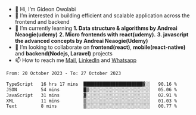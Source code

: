 - 👋 Hi, I’m Gideon Owolabi
- 👀 I’m interested in building efficient and scalable application across the frontend and backend
- 🌱 I’m currently learning <b>1. Data structure & algorithms by Andreai Neaogie(udemy)</b> <b>2. Micro frontends with react(udemy).</b>  <b>3. javascript the advanced concepts by Andreai Neaogie(Udemy)</b>
- 💞️ I’m looking to collaborate on <b>frontend(react)</b>, <b>mobile(react-native)</b> and <b>backend(Nodejs, Laravel)</b> projects
- 📫 How to reach me <a href="mailto:gideoniyin2021@gmail.com">Mail</a>, <a href="https://www.linkedin.com/in/gideon-owolabi-9b667a232/">LinkedIn</a> and <a href="https://wa.me/2348055377085">Whatsapp</a>

<!---
gude1/gude1 is a ✨ special ✨ repository because its `README.md` (this file) appears on your GitHub profile.
You can click the Preview link to take a look at your changes.
--->

<!--START_SECTION:waka-->

```txt
From: 20 October 2023 - To: 27 October 2023

TypeScript   16 hrs 17 mins  ██████████████████████▓░░   90.16 %
JSON         54 mins         █▒░░░░░░░░░░░░░░░░░░░░░░░   05.06 %
JavaScript   31 mins         ▓░░░░░░░░░░░░░░░░░░░░░░░░   02.91 %
XML          11 mins         ▒░░░░░░░░░░░░░░░░░░░░░░░░   01.03 %
Text         8 mins          ▒░░░░░░░░░░░░░░░░░░░░░░░░   00.77 %
```

<!--END_SECTION:waka-->
